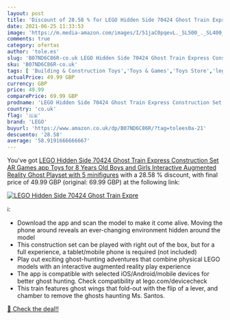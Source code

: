 ```yaml
---
layout: post
title: 'Discount of 28.58 % for LEGO Hidden Side 70424 Ghost Train Expre'
date: 2021-06-25 11:33:53
image: 'https://m.media-amazon.com/images/I/51jaC0pqevL._SL500_._SL400_.jpg'
comments: true
category: ofertas
author: 'tole.es'
slug: 'B07ND6C86R-co.uk LEGO Hidden Side 70424 Ghost Train Express Construction...'
sku: 'B07ND6C86R-co.uk'
tags: [ 'Building & Construction Toys','Toys & Games','Toys Store','lego', ]
actualPrice: 49.99 GBP
currency: GBP
price: 49.99
comparePrice: 69.99 GBP
prodname: 'LEGO Hidden Side 70424 Ghost Train Express Construction Set  AR Games app  Toys for 8 Years Old Boys and Girls  Interactive Augmented Reality Ghost Playset with 5 minifigures'
country: 'co.uk'
flag: '🇬🇧'
brand: 'LEGO'
buyurl: 'https://www.amazon.co.uk/dp/B07ND6C86R/?tag=tolees0a-21'
descuento: '28.58'
average: '58.9191666666667'
---
```


You've got [LEGO Hidden Side 70424 Ghost Train Express Construction Set  AR Games app  Toys for 8 Years Old Boys and Girls  Interactive Augmented Reality Ghost Playset with 5 minifigures](https://www.amazon.co.uk/dp/B07ND6C86R/?tag=tolees0a-21) with a  28.58 % discount, with final price of 49.99 GBP (original: 69.99 GBP) at the following link:

[![LEGO Hidden Side 70424 Ghost Train Expre](https://m.media-amazon.com/images/I/51jaC0pqevL._SL500_._SL400_.jpg)](https://www.amazon.co.uk/dp/B07ND6C86R/?tag=tolees0a-21)

ℹ️:

- Download the app and scan the model to make it come alive. Moving the phone around reveals an ever-changing environment hidden around the model
- This construction set can be played with right out of the box, but for a full experience, a tablet/mobile phone is required (not included)
- Play out exciting ghost-hunting adventures that combine physical LEGO models with an interactive augmented reality play experience
- The app is compatible with selected iOS/Android/mobile devices for better ghost hunting. Check compatibility at lego.com/devicecheck
- This train features ghost wings that fold-out with the flip of a lever, and chamber to remove the ghosts haunting Ms. Santos.

[🛒 Check the deal!!](https://www.amazon.co.uk/dp/B07ND6C86R/?tag=tolees0a-21)
